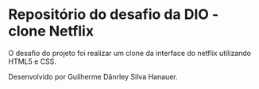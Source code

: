# Repositório do desafio da DIO - clone Netflix

O desafio do projeto foi realizar um clone da interface do netflix utilizando
HTML5 e CSS.

Desenvolvido por Guilherme Dânrley Silva Hanauer.